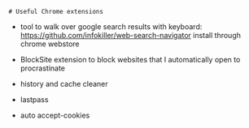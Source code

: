 
	# Useful Chrome extensions
  
  * tool to walk over google search results with keyboard:
https://github.com/infokiller/web-search-navigator
install through chrome webstore

* BlockSite extension to block websites that I automatically open 
to procrastinate

* history and cache cleaner

* lastpass

* auto accept-cookies

